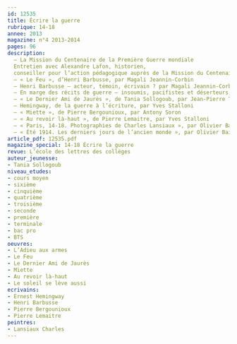 ```yaml
---
id: 12535
title: Écrire la guerre
rubrique: 14-18
annee: 2013
magazine: n°4 2013-2014
pages: 96
description: 
  – La Mission du Centenaire de la Première Guerre mondiale
  Entretien avec Alexandre Lafon, historien,
  conseiller pour l’action pédagogique auprès de la Mission du Centenaire
  – « Le Feu », d’Henri Barbusse, par Magali Jeannin-Corbin
  – Henri Barbusse – acteur, témoin, écrivain ? par Magali Jeannin-Corbin
  – En marge des récits de guerre – insoumis, pacifistes et déserteurs, par Jean-Pierre Tusseau
  – « Le Dernier Ami de Jaurès », de Tania Sollogoub, par Jean-Pierre Tusseau
  – Hemingway, de la guerre à l’écriture, par Yves Stalloni
  – « Miette », de Pierre Bergounioux, par Antony Soron
  – « Au revoir là-haut », de Pierre Lemaitre, par Yves Stalloni
  – « Paris, 14-18. Photographies de Charles Lansiaux », par Olivier Bailly
  – « Été 1914. Les derniers jours de l’ancien monde », par Olivier Bailly
article_pdf: 12535.pdf
magazine_special: 14-18 Écrire la guerre
revue: L’école des lettres des collèges
auteur_jeunesse:
- Tania Sollogoub
niveau_etudes:
- cours moyen
- sixième
- cinquième
- quatrième
- troisième
- seconde
- première
- terminale
- bac pro
- BTS
oeuvres:
- L’Adieu aux armes
- Le Feu
- Le Dernier Ami de Jaurès
- Miette
- Au revoir là-haut
- Le soleil se lève aussi
ecrivains:
- Ernest Hemingway
- Henri Barbusse
- Pierre Bergounioux
- Pierre Lemaitre
peintres:
- Lansiaux Charles
---
```

